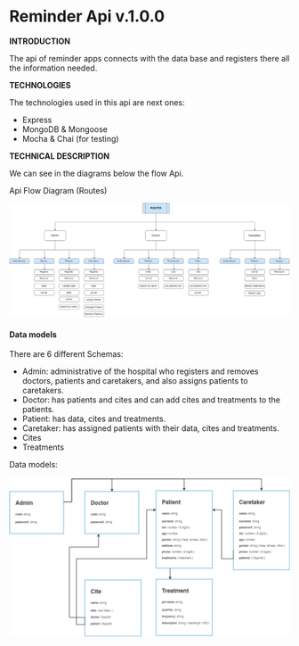 # Reminder Api v.1.0.0

**INTRODUCTION**

The api of reminder apps connects with the data base and registers there all the information needed. 


**TECHNOLOGIES**

The technologies used in this api are next ones:

- Express
- MongoDB & Mongoose
- Mocha & Chai (for testing)


**TECHNICAL DESCRIPTION**

We can see in the diagrams below the flow Api.

Api Flow Diagram (Routes)

![ApiFlowDiagram](images/ApiFlowDiagram.png)

#### Data models

There are 6 different Schemas: 

- Admin: administrative of the hospital who registers and removes doctors, patients and caretakers, and also assigns patients to caretakers.
- Doctor: has patients and cites and can add cites and treatments to the patients.
- Patient: has data, cites and treatments.
- Caretaker: has assigned patients with their data, cites and treatments.
- Cites
- Treatments


Data models:

![DataModel](images/DataModel.png)

